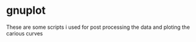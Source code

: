 # gnuplot
These are some scripts i used for post processing the data and ploting the carious curves
